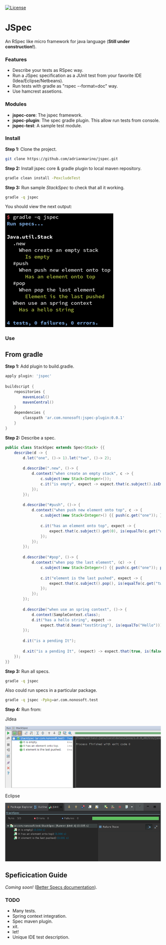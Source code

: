 [![License](http://img.shields.io/:license-mit-blue.svg)](http://badges.mit-license.org)

# JSpec

An RSpec like micro framework for java language (**Still under construction!**).

### Features

* Describe your tests as RSpec way.
* Run a JSpec specification as a JUnit test from your favorite IDE (Idea/Eclipse/Netbeans).
* Run tests with gradle as "rspec --format=doc" way.
* Use hamcrest assetions.

### Modules

* **jspec-core**: The jspec framework.
* **jspec-plugin**: The spec gradle plugin. This allow run tests from console.
* **jspec-test**: A sample test module.

### Install

**Step 1:** Clone the project.
```bash
git clone https://github.com/adrianmarino/jspec.git
```

**Step 2:** Install jspec core & gradle plugin to local maven repository.
```bash
gradle clean install -PexcludeTest
```

**Step 3:** Run sample _StackSpec_ to check that all it working.
```bash
gradle -q jspec
```
You should view the next output:

![rspec output](https://raw.githubusercontent.com/adrianmarino/jspec/master/jspec-test/console.png)


### Use

## From gradle

**Step 1:** Add plugin to build.gradle.
```groovy
apply plugin: 'jspec'

buildscript {
	repositories {
		mavenLocal()
		mavenCentral()
	}
	dependencies {
		classpath 'ar.com.nonosoft:jspec-plugin:0.0.1'
	}
}
```

**Step 2:** Describe a spec.

```java
public class StackSpec extends Spec<Stack> {{
	describe(d -> {
		d.let("one", ()-> 1).let("two", ()-> 2);

		d.describe(".new", ()-> {
			d.context("when create an empty stack", c -> {
				c.subject(new Stack<Integer>());
				c.it("is empty", expect -> expect.that(c.subject().isEmpty(), is(true)));
			});
		});

		d.describe("#push", ()-> {
			d.context("when push new element onto top", c -> {
				c.subject(new Stack<Integer>() {{ push(c.get("one")); }});

				c.it("has an element onto top", expect -> {
					expect.that(c.subject().get(0), is(equalTo(c.get("one"))));
				});
			});
		});

		d.describe("#pop", ()-> {
			d.context("when pop the last element", (c) -> {
				c.subject(new Stack<Integer>() {{ push(c.get("one")); push(c.get("two")); }});

				c.it("element is the last pushed", expect -> {
					expect.that(c.subject().pop(), is(equalTo(c.get("two"))));
				});
			});
		});

		d.describe("when use an spring context", ()-> {
			d.context(SampleContext.class);
			d.it("has a hello string", expect ->
				expect.that(d.bean("testString"), is(equalTo("Hello"))));
		});
		
		d.it("is a pending It");
		
		d.xit("is a pending It", (expect) -> expect.that(true, is(false)));
	});
}}
```

**Step 3:** Run all specs.
```bash
gradle -q jspec
```

Also could run specs in a particular package.
```bash
gradle -q jspec -Ppkg=ar.com.nonosoft.test
```

**Step 4:** Run from:

JIdea

![rspec output](https://raw.githubusercontent.com/adrianmarino/jspec/master/jspec-test/idea.png)

Eclipse

![rspec output](https://raw.githubusercontent.com/adrianmarino/jspec/master/jspec-test/eclipse.png)


## Speficication Guide

 _Coming soon!_ (<a href="http://betterspecs.org">Better Specs documentation</a>).


### TODO

* Many tests.
* Spring context integration.
* Spec maven plugin.
* xit.
* let!
* Unique IDE test description.

